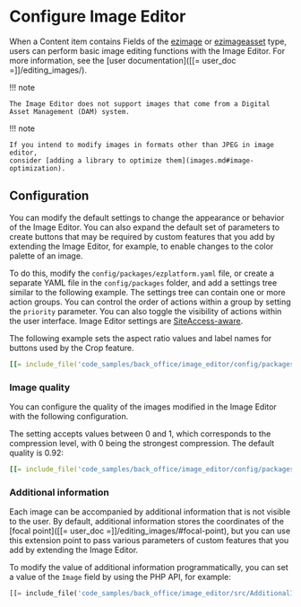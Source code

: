 # Configure Image Editor

When a Content item contains Fields of the [ezimage](../api/field_types_reference/imagefield.md) or [ezimageasset](../api/field_types_reference/imageassetfield.md) type, users can perform basic image editing functions with the Image Editor.
For more information, see the [user documentation]([[= user_doc =]]/editing_images/).

!!! note

    The Image Editor does not support images that come from a Digital Asset Management (DAM) system.

!!! note

    If you intend to modify images in formats other than JPEG in image editor,
    consider [adding a library to optimize them](images.md#image-optimization).

## Configuration

You can modify the default settings to change the appearance or behavior of the Image Editor.
You can also expand the default set of parameters to create buttons that may be required by custom features
that you add by extending the Image Editor, for example, to enable changes to the color palette of an image.

To do this, modify the `config/packages/ezplatform.yaml` file, or create a separate 
YAML file in the `config/packages` folder, and add a settings tree similar to 
the following example.
The settings tree can contain one or more action groups.
You can control the order of actions within a group by setting the `priority` parameter.
You can also toggle the visibility of actions within the user interface.
Image Editor settings are [SiteAccess-aware](config_dynamic.md).

The following example sets the aspect ratio values and label names for buttons used by the Crop feature. 

``` yaml
[[= include_file('code_samples/back_office/image_editor/config/packages/image_editor.yaml', 0, 36) =]]
```

### Image quality

You can configure the quality of the images modified in the Image Editor with the following configuration.

The setting accepts values between 0 and 1, which corresponds to the compression level, with 0 being the strongest compression.
The default quality is 0.92:

``` yaml
[[= include_file('code_samples/back_office/image_editor/config/packages/image_editor.yaml', 0, 4) =]] [[= include_file('code_samples/back_office/image_editor/config/packages/image_editor.yaml', 39, 40) =]]
```

### Additional information

Each image can be accompanied by additional information that is not visible to the user.
By default, additional information stores the coordinates of the [focal point]([[= user_doc =]]/editing_images/#focal-point),
but you can use this extension point to pass various parameters of custom features
that you add by extending the Image Editor.

To modify the value of additional information programmatically, you can set a value of the `Image` field by using the PHP API, for example:

``` php
[[= include_file('code_samples/back_office/image_editor/src/AdditionalInformation.php', 2, 17) =]]
```
